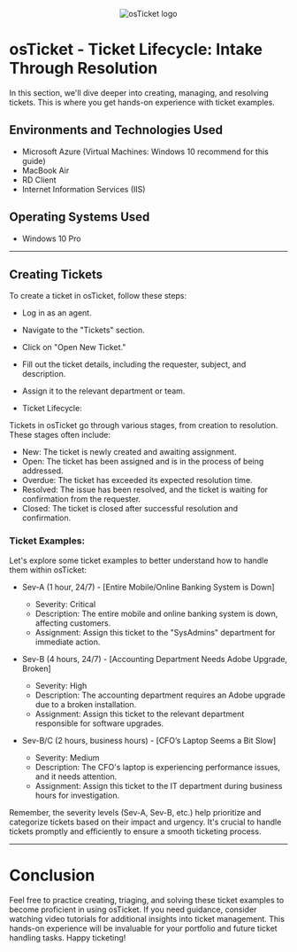 <p align="center">
<img src="https://i.imgur.com/Clzj7Xs.png" alt="osTicket logo"/>
</p>

<h1>osTicket - Ticket Lifecycle: Intake Through Resolution</h1>
<p> In this section, we'll dive deeper into creating, managing, and resolving tickets. This is where you get hands-on experience with ticket examples.</p>

<h2>Environments and Technologies Used</h2>

- Microsoft Azure (Virtual Machines: Windows 10 recommend for this guide)
- MacBook Air
- RD Client
- Internet Information Services (IIS)

<h2>Operating Systems Used </h2>

- Windows 10 Pro

-----

<h2>Creating Tickets</h2>
<p>To create a ticket in osTicket, follow these steps:</p>

- Log in as an agent.

- Navigate to the "Tickets" section.

- Click on "Open New Ticket."

- Fill out the ticket details, including the requester, subject, and description.

- Assign it to the relevant department or team.

- Ticket Lifecycle:

Tickets in osTicket go through various stages, from creation to resolution. These stages often include:
  - New: The ticket is newly created and awaiting assignment.
  - Open: The ticket has been assigned and is in the process of being addressed.
  - Overdue: The ticket has exceeded its expected resolution time.
  - Resolved: The issue has been resolved, and the ticket is waiting for confirmation from the requester.
  - Closed: The ticket is closed after successful resolution and confirmation.

<h3>Ticket Examples:</h3>
<p>Let's explore some ticket examples to better understand how to handle them within osTicket:</p>

- Sev-A (1 hour, 24/7) - [Entire Mobile/Online Banking System is Down]
    - Severity: Critical
    - Description: The entire mobile and online banking system is down, affecting customers.
    - Assignment: Assign this ticket to the "SysAdmins" department for immediate action.

- Sev-B (4 hours, 24/7) - [Accounting Department Needs Adobe Upgrade, Broken]
    - Severity: High
    - Description: The accounting department requires an Adobe upgrade due to a broken installation.
    - Assignment: Assign this ticket to the relevant department responsible for software upgrades.

- Sev-B/C (2 hours, business hours) - [CFO’s Laptop Seems a Bit Slow]
    - Severity: Medium
    - Description: The CFO's laptop is experiencing performance issues, and it needs attention.
    - Assignment: Assign this ticket to the IT department during business hours for investigation.

<p>Remember, the severity levels (Sev-A, Sev-B, etc.) help prioritize and categorize tickets based on their impact and urgency. It's crucial to handle tickets promptly and efficiently to ensure a smooth ticketing process.</p>

-----

<h1>Conclusion</h1>
Feel free to practice creating, triaging, and solving these ticket examples to become proficient in using osTicket. If you need guidance, consider watching video tutorials for additional insights into ticket management. This hands-on experience will be invaluable for your portfolio and future ticket handling tasks. Happy ticketing!
